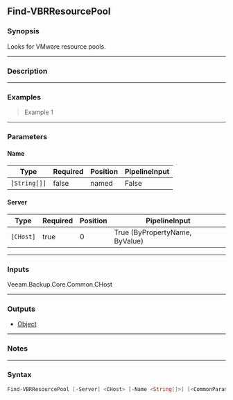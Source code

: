 Find-VBRResourcePool
--------------------

### Synopsis
Looks for VMware resource pools.

---

### Description

---

### Examples
> Example 1

---

### Parameters
#### **Name**

|Type        |Required|Position|PipelineInput|
|------------|--------|--------|-------------|
|`[String[]]`|false   |named   |False        |

#### **Server**

|Type     |Required|Position|PipelineInput                 |
|---------|--------|--------|------------------------------|
|`[CHost]`|true    |0       |True (ByPropertyName, ByValue)|

---

### Inputs
Veeam.Backup.Core.Common.CHost

---

### Outputs
* [Object](https://learn.microsoft.com/en-us/dotnet/api/System.Object)

---

### Notes

---

### Syntax
```PowerShell
Find-VBRResourcePool [-Server] <CHost> [-Name <String[]>] [<CommonParameters>]
```
